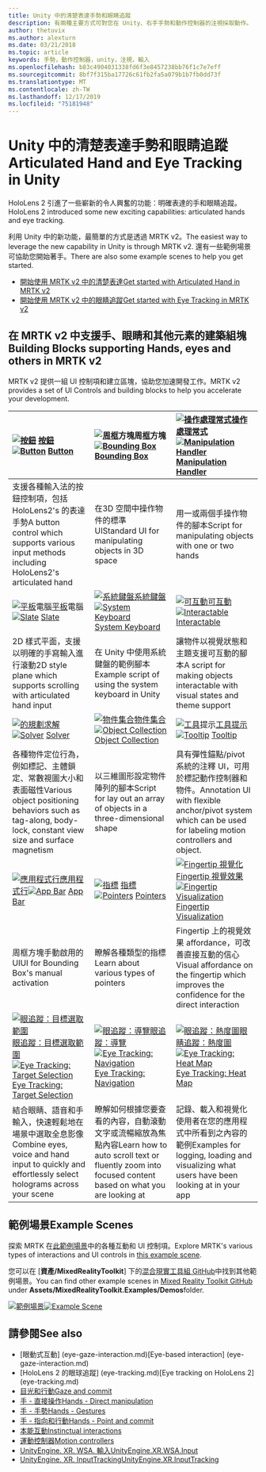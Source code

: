 ```yaml
---
title: Unity 中的清楚表達手勢和眼睛追蹤
description: 有兩種主要方式可對您在 Unity、右手手勢和動作控制器的注視採取動作。
author: thetuvix
ms.author: alexturn
ms.date: 03/21/2018
ms.topic: article
keywords: 手勢，動作控制器，unity，注視，輸入
ms.openlocfilehash: b83c4904031338fd6f3e8457238bb76f1c7e7eff
ms.sourcegitcommit: 8bf7f315ba17726c61fb2fa5a079b1b7fb0dd73f
ms.translationtype: MT
ms.contentlocale: zh-TW
ms.lasthandoff: 12/17/2019
ms.locfileid: "75181948"
---
```

# <a name="articulated-hand-and-eye-tracking-in-unity"></a><span data-ttu-id="888c9-104">Unity 中的清楚表達手勢和眼睛追蹤</span><span class="sxs-lookup"><span data-stu-id="888c9-104">Articulated Hand and Eye Tracking in Unity</span></span>

<span data-ttu-id="888c9-105">HoloLens 2 引進了一些嶄新的令人興奮的功能：明確表達的手和眼睛追蹤。</span><span class="sxs-lookup"><span data-stu-id="888c9-105">HoloLens 2 introduced some new exciting capabilities: articulated hands and eye tracking.</span></span>

<span data-ttu-id="888c9-106">利用 Unity 中的新功能，最簡單的方式是透過 MRTK v2。</span><span class="sxs-lookup"><span data-stu-id="888c9-106">The easiest way to leverage the new capability in Unity is through MRTK v2.</span></span> <span data-ttu-id="888c9-107">還有一些範例場景可協助您開始著手。</span><span class="sxs-lookup"><span data-stu-id="888c9-107">There are also some example scenes to help you get started.</span></span>

* [<span data-ttu-id="888c9-108">開始使用 MRTK v2 中的清楚表達</span><span class="sxs-lookup"><span data-stu-id="888c9-108">Get started with Articulated Hand  in MRTK v2</span></span>](https://microsoft.github.io/MixedRealityToolkit-Unity/Documentation/Input/HandTracking.html)
* [<span data-ttu-id="888c9-109">開始使用 MRTK v2 中的眼睛追蹤</span><span class="sxs-lookup"><span data-stu-id="888c9-109">Get started with Eye Tracking in MRTK v2</span></span>](https://microsoft.github.io/MixedRealityToolkit-Unity/Documentation/EyeTracking/EyeTracking_Main.html)

## <a name="building-blocks-supporting-hands-eyes-and-others-in-mrtk-v2"></a><span data-ttu-id="888c9-110">在 MRTK v2 中支援手、眼睛和其他元素的建築組塊</span><span class="sxs-lookup"><span data-stu-id="888c9-110">Building Blocks supporting Hands, eyes and others in MRTK v2</span></span>

<span data-ttu-id="888c9-111">MRTK v2 提供一組 UI 控制項和建立區塊，協助您加速開發工作。</span><span class="sxs-lookup"><span data-stu-id="888c9-111">MRTK v2 provides a set of UI Controls and building blocks to help you accelerate your development.</span></span>

|  <span data-ttu-id="888c9-112">[![按鈕](images/MRTK_Button_Main.png)](https://microsoft.github.io/MixedRealityToolkit-Unity/Documentation/README_Button.html) [按鈕](https://microsoft.github.io/MixedRealityToolkit-Unity/Documentation/README_Button.html)</span><span class="sxs-lookup"><span data-stu-id="888c9-112">[![Button](images/MRTK_Button_Main.png)](https://microsoft.github.io/MixedRealityToolkit-Unity/Documentation/README_Button.html) [Button](https://microsoft.github.io/MixedRealityToolkit-Unity/Documentation/README_Button.html)</span></span> | <span data-ttu-id="888c9-113">[![周框](images/MRTK_BoundingBox_Main.png)](https://microsoft.github.io/MixedRealityToolkit-Unity/Documentation/README_BoundingBox.html)方塊周[框](https://microsoft.github.io/MixedRealityToolkit-Unity/Documentation/README_BoundingBox.html)方塊</span><span class="sxs-lookup"><span data-stu-id="888c9-113">[![Bounding Box](images/MRTK_BoundingBox_Main.png)](https://microsoft.github.io/MixedRealityToolkit-Unity/Documentation/README_BoundingBox.html) [Bounding Box](https://microsoft.github.io/MixedRealityToolkit-Unity/Documentation/README_BoundingBox.html)</span></span> | <span data-ttu-id="888c9-114">[![操作處理常式](images/MRTK_Manipulation_Main.png)](https://microsoft.github.io/MixedRealityToolkit-Unity/Documentation/README_ManipulationHandler.html)[操作處理常式](https://microsoft.github.io/MixedRealityToolkit-Unity/Documentation/README_ManipulationHandler.html)</span><span class="sxs-lookup"><span data-stu-id="888c9-114">[![Manipulation Handler](images/MRTK_Manipulation_Main.png)](https://microsoft.github.io/MixedRealityToolkit-Unity/Documentation/README_ManipulationHandler.html) [Manipulation Handler](https://microsoft.github.io/MixedRealityToolkit-Unity/Documentation/README_ManipulationHandler.html)</span></span> |
|:--- | :--- | :--- |
| <span data-ttu-id="888c9-115">支援各種輸入法的按鈕控制項，包括 HoloLens2's 的表達手勢</span><span class="sxs-lookup"><span data-stu-id="888c9-115">A button control which supports various input methods including HoloLens2's articulated hand</span></span> | <span data-ttu-id="888c9-116">在3D 空間中操作物件的標準 UI</span><span class="sxs-lookup"><span data-stu-id="888c9-116">Standard UI for manipulating objects in 3D space</span></span> | <span data-ttu-id="888c9-117">用一或兩個手操作物件的腳本</span><span class="sxs-lookup"><span data-stu-id="888c9-117">Script for manipulating objects with one or two hands</span></span> |
|  <span data-ttu-id="888c9-118">[![平板](images/MRTK_Slate_Main.png)](https://microsoft.github.io/MixedRealityToolkit-Unity/Documentation/README_Slate.html)電腦[平板](https://microsoft.github.io/MixedRealityToolkit-Unity/Documentation/README_Slate.html)電腦</span><span class="sxs-lookup"><span data-stu-id="888c9-118">[![Slate](images/MRTK_Slate_Main.png)](https://microsoft.github.io/MixedRealityToolkit-Unity/Documentation/README_Slate.html) [Slate](https://microsoft.github.io/MixedRealityToolkit-Unity/Documentation/README_Slate.html)</span></span> | <span data-ttu-id="888c9-119">[![系統鍵盤](images/MRTK_SystemKeyboard_Main.png)](https://microsoft.github.io/MixedRealityToolkit-Unity/Documentation/README_SystemKeyboard.html)[系統鍵盤](https://microsoft.github.io/MixedRealityToolkit-Unity/Documentation/README_SystemKeyboard.html)</span><span class="sxs-lookup"><span data-stu-id="888c9-119">[![System Keyboard](images/MRTK_SystemKeyboard_Main.png)](https://microsoft.github.io/MixedRealityToolkit-Unity/Documentation/README_SystemKeyboard.html) [System Keyboard](https://microsoft.github.io/MixedRealityToolkit-Unity/Documentation/README_SystemKeyboard.html)</span></span> | <span data-ttu-id="888c9-120">[![可互動](images/InteractableExamples.png)](https://microsoft.github.io/MixedRealityToolkit-Unity/Documentation/README_Interactable.html)[可互動](https://microsoft.github.io/MixedRealityToolkit-Unity/Documentation/README_Interactable.html)</span><span class="sxs-lookup"><span data-stu-id="888c9-120">[![Interactable](images/InteractableExamples.png)](https://microsoft.github.io/MixedRealityToolkit-Unity/Documentation/README_Interactable.html) [Interactable](https://microsoft.github.io/MixedRealityToolkit-Unity/Documentation/README_Interactable.html)</span></span> |
| <span data-ttu-id="888c9-121">2D 樣式平面，支援以明確的手寫輸入進行滾動</span><span class="sxs-lookup"><span data-stu-id="888c9-121">2D style plane which supports scrolling with articulated hand input</span></span> | <span data-ttu-id="888c9-122">在 Unity 中使用系統鍵盤的範例腳本</span><span class="sxs-lookup"><span data-stu-id="888c9-122">Example script of using the system keyboard in Unity</span></span>  | <span data-ttu-id="888c9-123">讓物件以視覺狀態和主題支援可互動的腳本</span><span class="sxs-lookup"><span data-stu-id="888c9-123">A script for making objects interactable with visual states and theme support</span></span> |
|  <span data-ttu-id="888c9-124">[![的規劃](images/MRTK_Solver_Main.png)](https://microsoft.github.io/MixedRealityToolkit-Unity/Documentation/README_Solver.html)[求解](https://microsoft.github.io/MixedRealityToolkit-Unity/Documentation/README_Solver.html)</span><span class="sxs-lookup"><span data-stu-id="888c9-124">[![Solver](images/MRTK_Solver_Main.png)](https://microsoft.github.io/MixedRealityToolkit-Unity/Documentation/README_Solver.html) [Solver](https://microsoft.github.io/MixedRealityToolkit-Unity/Documentation/README_Solver.html)</span></span> | <span data-ttu-id="888c9-125">[![物件集合](images/MRTK_ObjectCollection_Main.png)](https://microsoft.github.io/MixedRealityToolkit-Unity/Documentation/README_ManipulationHandler.html)[物件集合](https://microsoft.github.io/MixedRealityToolkit-Unity/Documentation/README_ManipulationHandler.html)</span><span class="sxs-lookup"><span data-stu-id="888c9-125">[![Object Collection](images/MRTK_ObjectCollection_Main.png)](https://microsoft.github.io/MixedRealityToolkit-Unity/Documentation/README_ManipulationHandler.html) [Object Collection](https://microsoft.github.io/MixedRealityToolkit-Unity/Documentation/README_ManipulationHandler.html)</span></span> | <span data-ttu-id="888c9-126">[![工具](images/MRTK_Tooltip_Main.png)](https://microsoft.github.io/MixedRealityToolkit-Unity/Documentation/README_Tooltip.html)提示[工具提示](https://microsoft.github.io/MixedRealityToolkit-Unity/Documentation/README_Tooltip.html)</span><span class="sxs-lookup"><span data-stu-id="888c9-126">[![Tooltip](images/MRTK_Tooltip_Main.png)](https://microsoft.github.io/MixedRealityToolkit-Unity/Documentation/README_Tooltip.html) [Tooltip](https://microsoft.github.io/MixedRealityToolkit-Unity/Documentation/README_Tooltip.html)</span></span> |
| <span data-ttu-id="888c9-127">各種物件定位行為，例如標記、主體鎖定、常數視圖大小和表面磁性</span><span class="sxs-lookup"><span data-stu-id="888c9-127">Various object positioning behaviors such as tag-along, body-lock, constant view size and surface magnetism</span></span> | <span data-ttu-id="888c9-128">以三維圖形設定物件陣列的腳本</span><span class="sxs-lookup"><span data-stu-id="888c9-128">Script for lay out an array of objects in a three-dimensional shape</span></span> | <span data-ttu-id="888c9-129">具有彈性錨點/pivot 系統的注釋 UI，可用於標記動作控制器和物件。</span><span class="sxs-lookup"><span data-stu-id="888c9-129">Annotation UI with flexible anchor/pivot system which can be used for labeling motion controllers and object.</span></span> |
|  <span data-ttu-id="888c9-130">[![應用程式行](images/MRTK_AppBar_Main.png)](https://microsoft.github.io/MixedRealityToolkit-Unity/Documentation/README_AppBar.html)[應用程式行](https://microsoft.github.io/MixedRealityToolkit-Unity/Documentation/README_AppBar.html)</span><span class="sxs-lookup"><span data-stu-id="888c9-130">[![App Bar](images/MRTK_AppBar_Main.png)](https://microsoft.github.io/MixedRealityToolkit-Unity/Documentation/README_AppBar.html) [App Bar](https://microsoft.github.io/MixedRealityToolkit-Unity/Documentation/README_AppBar.html)</span></span> | <span data-ttu-id="888c9-131">[![指標](images/MRTK_Pointer_Main.png)](https://microsoft.github.io/MixedRealityToolkit-Unity/Documentation/Input/Pointers.html) [指標](https://microsoft.github.io/MixedRealityToolkit-Unity/Documentation/Input/Pointers.html)</span><span class="sxs-lookup"><span data-stu-id="888c9-131">[![Pointers](images/MRTK_Pointer_Main.png)](https://microsoft.github.io/MixedRealityToolkit-Unity/Documentation/Input/Pointers.html) [Pointers](https://microsoft.github.io/MixedRealityToolkit-Unity/Documentation/Input/Pointers.html)</span></span> | <span data-ttu-id="888c9-132">[![Fingertip 視覺化](images/MRTK_FingertipVisualization_Main.png)](https://microsoft.github.io/MixedRealityToolkit-Unity/Documentation/README_FingertipVisualization.html) [Fingertip 視覺效果](https://microsoft.github.io/MixedRealityToolkit-Unity/Documentation/README_FingertipVisualization.html)</span><span class="sxs-lookup"><span data-stu-id="888c9-132">[![Fingertip Visualization](images/MRTK_FingertipVisualization_Main.png)](https://microsoft.github.io/MixedRealityToolkit-Unity/Documentation/README_FingertipVisualization.html) [Fingertip Visualization](https://microsoft.github.io/MixedRealityToolkit-Unity/Documentation/README_FingertipVisualization.html)</span></span> |
| <span data-ttu-id="888c9-133">周框方塊手動啟用的 UI</span><span class="sxs-lookup"><span data-stu-id="888c9-133">UI for Bounding Box's manual activation</span></span> | <span data-ttu-id="888c9-134">瞭解各種類型的指標</span><span class="sxs-lookup"><span data-stu-id="888c9-134">Learn about various types of pointers</span></span> | <span data-ttu-id="888c9-135">Fingertip 上的視覺效果 affordance，可改善直接互動的信心</span><span class="sxs-lookup"><span data-stu-id="888c9-135">Visual affordance on the fingertip which improves the confidence for the direct interaction</span></span> |
|  <span data-ttu-id="888c9-136">[![眼追蹤：目標選取範圍](images/mrtk_et_targetselect.png)](https://microsoft.github.io/MixedRealityToolkit-Unity/Documentation/EyeTracking/EyeTracking_TargetSelection.html)[眼追蹤：目標選取範圍](https://microsoft.github.io/MixedRealityToolkit-Unity/Documentation/EyeTracking/EyeTracking_TargetSelection.html)</span><span class="sxs-lookup"><span data-stu-id="888c9-136">[![Eye Tracking: Target Selection](images/mrtk_et_targetselect.png)](https://microsoft.github.io/MixedRealityToolkit-Unity/Documentation/EyeTracking/EyeTracking_TargetSelection.html) [Eye Tracking: Target Selection](https://microsoft.github.io/MixedRealityToolkit-Unity/Documentation/EyeTracking/EyeTracking_TargetSelection.html)</span></span> | <span data-ttu-id="888c9-137">[![眼追蹤：導覽](images/mrtk_et_navigation.png)](https://microsoft.github.io/MixedRealityToolkit-Unity/Documentation/EyeTracking/EyeTracking_Navigation.html)[眼追蹤：導覽](https://microsoft.github.io/MixedRealityToolkit-Unity/Documentation/EyeTracking/EyeTracking_Navigation.html)</span><span class="sxs-lookup"><span data-stu-id="888c9-137">[![Eye Tracking: Navigation](images/mrtk_et_navigation.png)](https://microsoft.github.io/MixedRealityToolkit-Unity/Documentation/EyeTracking/EyeTracking_Navigation.html) [Eye Tracking: Navigation](https://microsoft.github.io/MixedRealityToolkit-Unity/Documentation/EyeTracking/EyeTracking_Navigation.html)</span></span> | <span data-ttu-id="888c9-138">[![眼追蹤：熱度圖](images/mrtk_et_heatmaps.png)](https://microsoft.github.io/MixedRealityToolkit-Unity/Documentation/EyeTracking/EyeTracking_Visualization.html)[眼睛追蹤：熱度圖](https://microsoft.github.io/MixedRealityToolkit-Unity/Documentation/EyeTracking/EyeTracking_Visualization.html)</span><span class="sxs-lookup"><span data-stu-id="888c9-138">[![Eye Tracking: Heat Map](images/mrtk_et_heatmaps.png)](https://microsoft.github.io/MixedRealityToolkit-Unity/Documentation/EyeTracking/EyeTracking_Visualization.html) [Eye Tracking: Heat Map](https://microsoft.github.io/MixedRealityToolkit-Unity/Documentation/EyeTracking/EyeTracking_Visualization.html)</span></span> |
| <span data-ttu-id="888c9-139">結合眼睛、語音和手輸入，快速輕鬆地在場景中選取全息影像</span><span class="sxs-lookup"><span data-stu-id="888c9-139">Combine eyes, voice and hand input to quickly and effortlessly select holograms across your scene</span></span> | <span data-ttu-id="888c9-140">瞭解如何根據您要查看的內容，自動滾動文字或流暢縮放為焦點內容</span><span class="sxs-lookup"><span data-stu-id="888c9-140">Learn how to auto scroll text or fluently zoom into focused content based on what you are looking at</span></span>| <span data-ttu-id="888c9-141">記錄、載入和視覺化使用者在您的應用程式中所看到之內容的範例</span><span class="sxs-lookup"><span data-stu-id="888c9-141">Examples for logging, loading and visualizing what users have been looking at in your app</span></span> |

## <a name="example-scenes"></a><span data-ttu-id="888c9-142">範例場景</span><span class="sxs-lookup"><span data-stu-id="888c9-142">Example Scenes</span></span>

<span data-ttu-id="888c9-143">探索 MRTK 在[此範例場景](https://microsoft.github.io/MixedRealityToolkit-Unity/Documentation/README_HandInteractionExamples.html)中的各種互動和 UI 控制項。</span><span class="sxs-lookup"><span data-stu-id="888c9-143">Explore MRTK's various types of interactions and UI controls in [this example scene](https://microsoft.github.io/MixedRealityToolkit-Unity/Documentation/README_HandInteractionExamples.html).</span></span>

<span data-ttu-id="888c9-144">您可以在 [**資產/MixedRealityToolkit**] 下的[混合現實工具組 GitHub](https://github.com/Microsoft/MixedRealityToolkit-Unity)中找到其他範例場景。</span><span class="sxs-lookup"><span data-stu-id="888c9-144">You can find  other example scenes in [Mixed Reality Toolkit GitHub](https://github.com/Microsoft/MixedRealityToolkit-Unity) under **Assets/MixedRealityToolkit.Examples/Demos**folder.</span></span>

<span data-ttu-id="888c9-145">[![範例場景](images/MRTK_Examples.png)](https://microsoft.github.io/MixedRealityToolkit-Unity/Documentation/README_HandInteractionExamples.html)</span><span class="sxs-lookup"><span data-stu-id="888c9-145">[![Example Scene](images/MRTK_Examples.png)](https://microsoft.github.io/MixedRealityToolkit-Unity/Documentation/README_HandInteractionExamples.html)</span></span>

## <a name="see-also"></a><span data-ttu-id="888c9-146">請參閱</span><span class="sxs-lookup"><span data-stu-id="888c9-146">See also</span></span>

* <span data-ttu-id="888c9-147">[眼動式互動] (eye-gaze-interaction.md)</span><span class="sxs-lookup"><span data-stu-id="888c9-147">[Eye-based interaction] (eye-gaze-interaction.md)</span></span>
* <span data-ttu-id="888c9-148">[HoloLens 2 的眼球追蹤] (eye-tracking.md)</span><span class="sxs-lookup"><span data-stu-id="888c9-148">[Eye tracking on HoloLens 2] (eye-tracking.md)</span></span>
* [<span data-ttu-id="888c9-149">目光和行動</span><span class="sxs-lookup"><span data-stu-id="888c9-149">Gaze and commit</span></span>](gaze-and-commit.md)
* [<span data-ttu-id="888c9-150">手 - 直接操作</span><span class="sxs-lookup"><span data-stu-id="888c9-150">Hands - Direct manipulation</span></span>](direct-manipulation.md)
* [<span data-ttu-id="888c9-151">手 - 手勢</span><span class="sxs-lookup"><span data-stu-id="888c9-151">Hands - Gestures</span></span>](gaze-and-commit.md#composite-gestures)
* [<span data-ttu-id="888c9-152">手 - 指向和行動</span><span class="sxs-lookup"><span data-stu-id="888c9-152">Hands - Point and commit</span></span>](point-and-commit.md)
* [<span data-ttu-id="888c9-153">本能互動</span><span class="sxs-lookup"><span data-stu-id="888c9-153">Instinctual interactions</span></span>](interaction-fundamentals.md)
* [<span data-ttu-id="888c9-154">運動控制器</span><span class="sxs-lookup"><span data-stu-id="888c9-154">Motion controllers</span></span>](motion-controllers.md)
* [<span data-ttu-id="888c9-155">UnityEngine. XR. WSA. 輸入</span><span class="sxs-lookup"><span data-stu-id="888c9-155">UnityEngine.XR.WSA.Input</span></span>](https://docs.unity3d.com/ScriptReference/XR.WSA.Input.InteractionManager.html)
* [<span data-ttu-id="888c9-156">UnityEngine. XR. InputTracking</span><span class="sxs-lookup"><span data-stu-id="888c9-156">UnityEngine.XR.InputTracking</span></span>](https://docs.unity3d.com/ScriptReference/XR.InputTracking.html)
